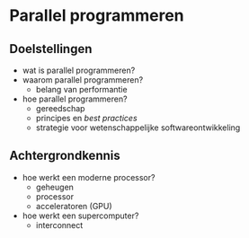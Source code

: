 
# Parallel programmeren
## Doelstellingen 

- wat is parallel programmeren?
- waarom parallel programmeren?
  - belang van performantie
- hoe parallel programmeren?
  - gereedschap
  - principes en *best practices*
  - strategie voor wetenschappelijke softwareontwikkeling

## Achtergrondkennis

- hoe werkt een moderne processor?
  - geheugen
  - processor
  - acceleratoren (GPU) 
- hoe werkt een supercomputer?
  - interconnect

